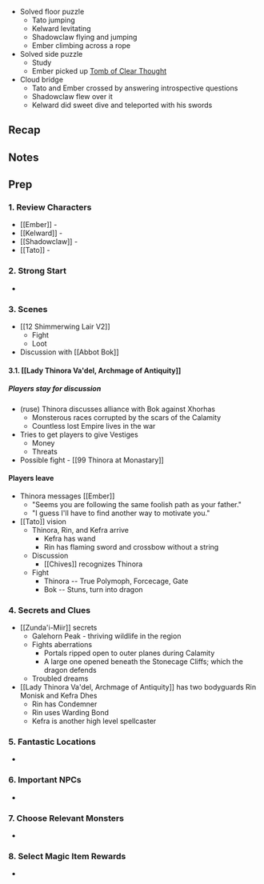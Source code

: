 * Solved floor puzzle
	* Tato jumping
	* Kelward levitating
	* Shadowclaw flying and jumping
	* Ember climbing across a rope
* Solved side puzzle
	* Study
	* Ember picked up [Tomb of Clear Thought](https://www.dndbeyond.com/magic-items/4781-tome-of-clear-thought)
* Cloud bridge
	* Tato and Ember crossed by answering introspective questions
	* Shadowclaw flew over it
	* Kelward did sweet dive and teleported with his swords
## Recap

## Notes
## Prep
### 1. Review Characters

* [[Ember]] - 
* [[Kelward]] -
* [[Shadowclaw]] - 
* [[Tato]] - 

### 2. Strong Start

* 

### 3. Scenes

* [[12 Shimmerwing Lair V2]]
	* Fight
	* Loot
* Discussion with [[Abbot Bok]]

#### 3.1. [[Lady Thinora Va'del, Archmage of Antiquity]]

##### Players stay for discussion
* (ruse) Thinora discusses alliance with Bok against Xhorhas
	* Monsterous races corrupted by the scars of the Calamity
	* Countless lost Empire lives in the war
* Tries to get players to give Vestiges
	* Money
	* Threats
* Possible fight - [[99 Thinora at Monastary]]
#### Players leave
* Thinora messages [[Ember]]
	* "Seems you are following the same foolish path as your father."
	* "I guess I'll have to find another way to motivate you."
* [[Tato]] vision
	* Thinora, Rin, and Kefra arrive
		* Kefra has wand
		* Rin has flaming sword and crossbow without a string
	* Discussion
		* [[Chives]] recognizes Thinora
	* Fight
		* Thinora -- True Polymoph, Forcecage, Gate
		* Bok -- Stuns, turn into dragon

### 4. Secrets and Clues

* [[Zunda'i-Miir]] secrets
	* Galehorn Peak - thriving wildlife in the region
	* Fights aberrations
		* Portals ripped open to outer planes during Calamity
		* A large one opened beneath the Stonecage Cliffs; which the dragon defends
	* Troubled dreams
* [[Lady Thinora Va'del, Archmage of Antiquity]] has two bodyguards Rin Monisk and Kefra Dhes
	* Rin has Condemner
	* Rin uses Warding Bond
	* Kefra is another high level spellcaster

### 5. Fantastic Locations

* 

### 6. Important NPCs

* 

### 7. Choose Relevant Monsters

* 

### 8. Select Magic Item Rewards

* 
